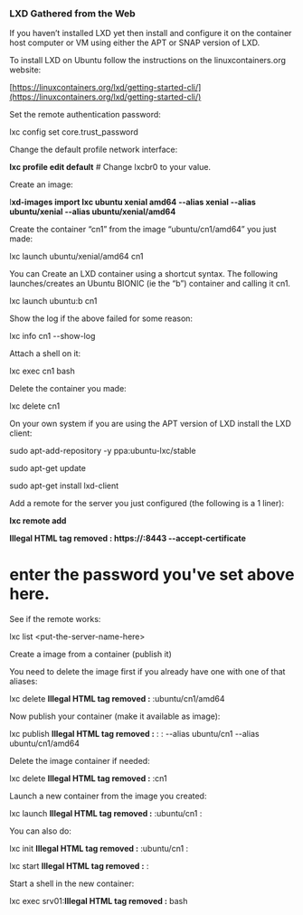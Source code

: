 ### LXD Gathered from the Web 

If you haven’t installed LXD yet then install and configure it on the container host computer or VM using either the APT or SNAP version of LXD.

To install LXD on Ubuntu follow the instructions on the linuxcontainers.org website:

[https://linuxcontainers.org/lxd/getting-started-cli/](https://linuxcontainers.org/lxd/getting-started-cli/)

Set the remote authentication password:

lxc config set core.trust_password

Change the default profile network interface:

**lxc profile edit default** # Change lxcbr0 to your value.

Create an image:

l**xd-images import lxc ubuntu xenial amd64 --alias xenial --alias ubuntu/xenial --alias ubuntu/xenial/amd64**

Create the container “cn1” from the image “ubuntu/cn1/amd64” you just made:

lxc launch ubuntu/xenial/amd64 cn1

You can Create an LXD container using a shortcut syntax. The following launches/creates an Ubuntu BIONIC (ie the “b”) container and calling it cn1.

lxc launch ubuntu:b cn1

Show the log if the above failed for some reason:

lxc info cn1 --show-log

Attach a shell on it:

lxc exec cn1 bash

Delete the container you made:

lxc delete cn1

On your own system if you are using the APT version of LXD install the LXD client:

sudo apt-add-repository -y ppa:ubuntu-lxc/stable

sudo apt-get update

sudo apt-get install lxd-client

Add a remote for the server you just configured (the following is a 1 liner):

**lxc remote add**

****Illegal HTML tag removed :** https://<your-server-fqdn-here>:8443 --accept-certificate</your-server-fqdn-here>**

# enter the password you&#039;ve set above here.

See if the remote works:

lxc list &lt;put-the-server-name-here&gt;

Create a image from a container (publish it)

You need to delete the image first if you already have one with one of that aliases:

lxc delete **Illegal HTML tag removed :** :ubuntu/cn1/amd64

Now publish your container (make it available as image):

lxc publish **Illegal HTML tag removed :** : <container><server>: --alias ubuntu/cn1 --alias ubuntu/cn1/amd64</server></container>

Delete the image container if needed:

lxc delete **Illegal HTML tag removed :** :cn1

Launch a new container from the image you created:

lxc launch **Illegal HTML tag removed :** :ubuntu/cn1 <server>:<your-new-container-name></your-new-container-name></server>

You can also do:

lxc init **Illegal HTML tag removed :** :ubuntu/cn1 <server>:<your-new-container-name></your-new-container-name></server>

lxc start **Illegal HTML tag removed :** :<your-new-container-name></your-new-container-name>

Start a shell in the new container:

lxc exec srv01:**Illegal HTML tag removed :** bash
